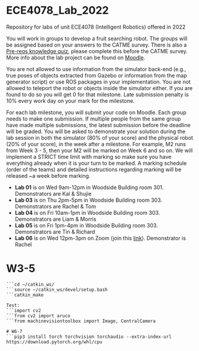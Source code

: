 # ECE4078_Lab_2022
Repository for labs of unit ECE4078 (Intelligent Robotics) offered in 2022

You will work in groups to develop a fruit searching robot. The groups will be assigned based on your answers to the CATME survey. There is also a [Pre-reqs knowledge quiz](https://lms.monash.edu/mod/quiz/view.php?id=10713718), please complete this before the CATME survey. More info about the lab project can be found on [Moodle](https://lms.monash.edu/course/view.php?id=139686&section=3).

You are not allowed to use information from the simulator back-end (e.g., true poses of objects extracted from Gazebo or information from the map generator script) or use ROS packages in your implementation. You are not allowed to teleport the robot or objects inside the simulator either. If you are found to do so you will get 0 for that milestone. Late submission penalty is 10% every work day on your mark for the milestone.

For each lab milestone, you will submit your code on Moodle. Each group needs to make one submission. If multiple people from the same group have made multiple submissions, the latest submission before the deadline will be graded. You will be asked to demonstrate your solution during the lab session in both the simulator (80% of your score) and the physical robot (20% of your score), in the week after a milestone. For example, M2 runs from Week 3 - 5, then your M2 will be marked on Week 6 and so on. We will implement a STRICT time limit with marking so make sure you have everything already when it is your turn to be marked. A marking schedule (order of the teams) and detailed instructions regarding marking will be released ~a week before marking.

- **Lab 01** is on Wed 9am-12pm in Woodside Building room 301. Demonstrators are Kal & Shujie
- **Lab 03** is on Thu 2pm-5pm in Woodside Building room 303. Demonstrators are Rachel & Tom
- **Lab 04** is on Fri 10am-1pm in Woodside Building room 303. Demonstrators are Liam & Morris
- **Lab 05** is on Fri 1pm-4pm in Woodside Building room 303. Demonstrators are Tin & Richard
- **Lab 06** is on Wed 12pm-3pm on Zoom (join this [link](https://monash.zoom.us/j/84564135587?pwd=T3owY2FTWDd3RXhzcjJTK3hQOG5aQT09)). Demonstrator is Rachel

# W3-5 
```python3 -m pip install machinevision-toolbox-python spatialmath-python==0.8.9 opencv-contrib-python==4.1.2.30 matplotlib 
```cd ~/catkin_ws/ 
```source ~/catkin_ws/devel/setup.bash 
```catkin_make 

Test: 
```import cv2 
```from cv2 import aruco 
```from machinevisiontoolbox import Image, CentralCamera 

# W6-7 
```pip3 install torch torchvision torchaudio --extra-index-url https://download.pytorch.org/whl/cpu 
